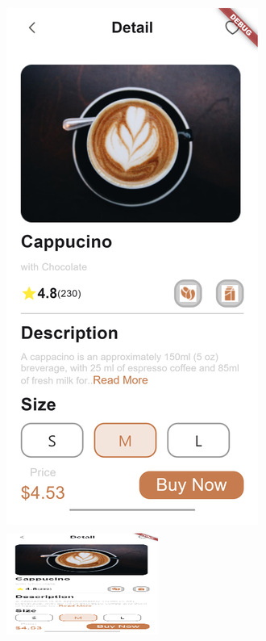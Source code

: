 ![Example Image](cappacino.png)

<img src="cappacino.png" alt="Example Image" width="300" height="200">

